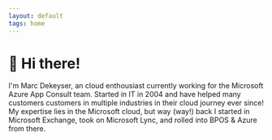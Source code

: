 ```yaml
---
layout: default
tags: home
---
```


# 👋 Hi there!
I'm Marc Dekeyser, an cloud enthousiast currently working for the Microsoft Azure App Consult team. Started in IT in 2004 and have helped many customers customers in multiple industries in their cloud journey ever since! My expertise lies in the Microsoft cloud, but way (way!) back I started in Microsoft Exchange, took on Microsoft Lync, and rolled into BPOS & Azure from there.
